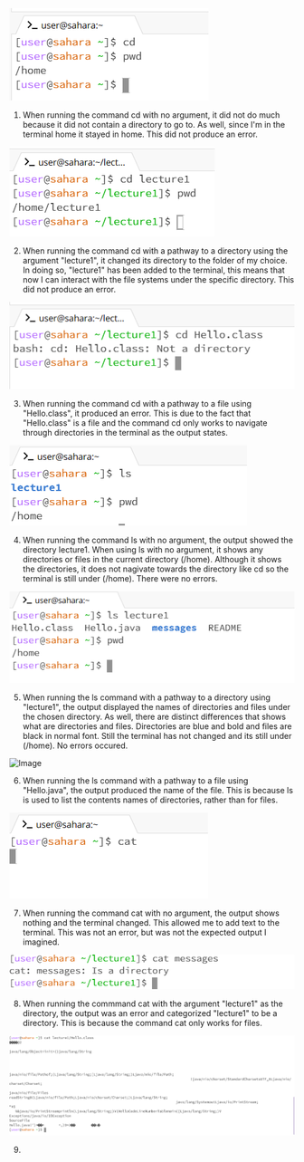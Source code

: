 ![Image](cd_no_argument.png)
1. When running the command cd with no argument, it did not do much because it did not contain a directory to go to. As well, since I'm in the terminal home it stayed in home. This did not produce an error.

![Image](cd_with_directory.png)

2. When running the command cd with a pathway to a directory using the argument "lecture1", it changed its directory to the folder of my choice. In doing so, "lecture1" has been added to the terminal, this means that now I can interact with the file systems under the specific directory. This did not produce an error.

![Image](cd_going_to_file.png)

3. When running the command cd with a pathway to a file using "Hello.class", it produced an error. This is due to the fact that "Hello.class" is a file and the command cd only works to navigate through directories in the terminal as the output states. 

![Image](ls_no_arg.png) 

4. When running the command ls with no argument, the output showed the directory lecture1. When using ls with no argument, it shows any directories or files in the current directory (/home). Although it shows the directories, it does not nagivate towards the directory like cd so the terminal is still under (/home). There were no errors.

![Image](ls_with_directory.png)
 
5. When running the ls command with a pathway to a directory using "lecture1", the output displayed the names of directories and files under the chosen directory. As well, there are distinct differences that shows what are directories and files. Directories are blue and bold and files are black in normal font. Still the terminal has not changed and its still under (/home). No errors occured.

![Image](ls_with_file_pathway.png)

6. When running the ls command with a pathway to a file using "Hello.java", the output produced the name of the file. This is because ls is used to list the contents names of directories, rather than for files.

![Image](cat_no_arg.png) 

7. When running the command cat with no argument, the output shows nothing and the terminal changed. This allowed me to add text to the terminal. This was not an error, but was not the expected output I imagined.

![Image](cat_with_directory.png) 

8. When running the commmand cat with the argument "lecture1" as the directory, the output was an error and categorized "lecture1" to be a directory. This is because the command cat only works for files.

![Image](cat_with_file_pathway.png)

9. 
